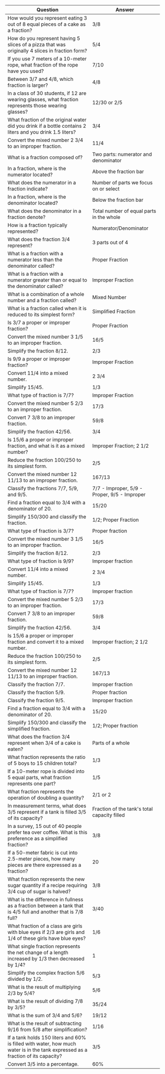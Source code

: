 |Question|Answer|
|---|---|
|How would you represent eating 3 out of 8 equal pieces of a cake as a fraction?|3/8|
|How do you represent having 5 slices of a pizza that was originally 4 slices in fraction form?|5/4|
|If you use 7 meters of a 10-meter rope, what fraction of the rope have you used?|7/10|
|Between 3/7 and 4/8, which fraction is larger?|4/8|
|In a class of 30 students, if 12 are wearing glasses, what fraction represents those wearing glasses?|12/30 or 2/5|
|What fraction of the original water did you drink if a bottle contains 2 liters and you drink 1.5 liters?|3/4|
|Convert the mixed number 2 3/4 to an improper fraction.|11/4|
|What is a fraction composed of?|Two parts: numerator and denominator|
|In a fraction, where is the numerator located?|Above the fraction bar|
|What does the numerator in a fraction indicate?|Number of parts we focus on or select|
|In a fraction, where is the denominator located?|Below the fraction bar|
|What does the denominator in a fraction denote?|Total number of equal parts in the whole|
|How is a fraction typically represented?|Numerator/Denominator|
|What does the fraction 3/4 represent?|3 parts out of 4|
|What is a fraction with a numerator less than the denominator called?|Proper Fraction|
|What is a fraction with a numerator greater than or equal to the denominator called?|Improper Fraction|
|What is a combination of a whole number and a fraction called?|Mixed Number|
|What is a fraction called when it is reduced to its simplest form?|Simplified Fraction|
|Is 3/7 a proper or improper fraction?|Proper Fraction|
|Convert the mixed number 3 1/5 to an improper fraction.|16/5|
|Simplify the fraction 8/12.|2/3|
|Is 9/9 a proper or improper fraction?|Improper Fraction|
|Convert 11/4 into a mixed number.|2 3/4|
|Simplify 15/45.|1/3|
|What type of fraction is 7/7?|Improper Fraction|
|Convert the mixed number 5 2/3 to an improper fraction.|17/3|
|Convert 7 3/8 to an improper fraction.|59/8|
|Simplify the fraction 42/56.|3/4|
|Is 15/6 a proper or improper fraction, and what is it as a mixed number?|Improper Fraction; 2 1/2|
|Reduce the fraction 100/250 to its simplest form.|2/5|
|Convert the mixed number 12 11/13 to an improper fraction.|167/13|
|Classify the fractions 7/7, 5/9, and 9/5.|7/7 - Improper, 5/9 - Proper, 9/5 - Improper|
|Find a fraction equal to 3/4 with a denominator of 20.|15/20|
|Simplify 150/300 and classify the fraction.|1/2; Proper Fraction|
|What type of fraction is 3/7?|Proper fraction|
|Convert the mixed number 3 1/5 to an improper fraction.|16/5|
|Simplify the fraction 8/12.|2/3|
|What type of fraction is 9/9?|Improper fraction|
|Convert 11/4 into a mixed number.|2 3/4|
|Simplify 15/45.|1/3|
|What type of fraction is 7/7?|Improper fraction|
|Convert the mixed number 5 2/3 to an improper fraction.|17/3|
|Convert 7 3/8 to an improper fraction.|59/8|
|Simplify the fraction 42/56.|3/4|
|Is 15/6 a proper or improper fraction and convert it to a mixed number.|Improper fraction; 2 1/2|
|Reduce the fraction 100/250 to its simplest form.|2/5|
|Convert the mixed number 12 11/13 to an improper fraction.|167/13|
|Classify the fraction 7/7.|Improper fraction|
|Classify the fraction 5/9.|Proper fraction|
|Classify the fraction 9/5.|Improper fraction|
|Find a fraction equal to 3/4 with a denominator of 20.|15/20|
|Simplify 150/300 and classify the simplified fraction.|1/2; Proper fraction|
|What does the fraction 3/4 represent when 3/4 of a cake is eaten?|Parts of a whole|
|What fraction represents the ratio of 5 boys to 15 children total?|1/3|
|If a 10-meter rope is divided into 5 equal parts, what fraction represents one part?|1/5|
|What fraction represents the operation of doubling a quantity?|2/1 or 2|
|In measurement terms, what does 3/5 represent if a tank is filled 3/5 of its capacity?|Fraction of the tank's total capacity filled|
|In a survey, 15 out of 40 people prefer tea over coffee. What is this preference as a simplified fraction?|3/8|
|If a 50-meter fabric is cut into 2.5-meter pieces, how many pieces are there expressed as a fraction?|20|
|What fraction represents the new sugar quantity if a recipe requiring 3/4 cup of sugar is halved?|3/8|
|What is the difference in fullness as a fraction between a tank that is 4/5 full and another that is 7/8 full?|3/40|
|What fraction of a class are girls with blue eyes if 2/3 are girls and 1/4 of these girls have blue eyes?|1/6|
|What single fraction represents the net change of a length increased by 1/3 then decreased by 1/4?|1|
| Simplify the complex fraction 5/6 divided by 1/2. | 5/3 |
| What is the result of multiplying 2/3 by 5/4? | 5/6 |
| What is the result of dividing 7/8 by 3/5? | 35/24 |
| What is the sum of 3/4 and 5/6? | 19/12 |
| What is the result of subtracting 9/16 from 5/8 after simplification? | 1/16 |
| If a tank holds 150 liters and 60% is filled with water, how much water is in the tank expressed as a fraction of its capacity? | 3/5 |
| Convert 3/5 into a percentage. | 60% |
